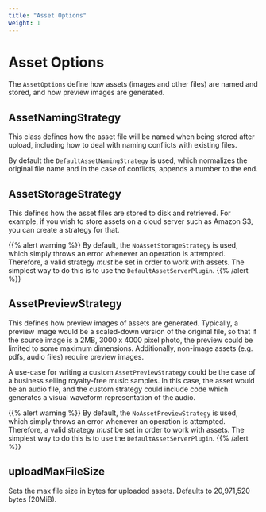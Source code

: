 ```yaml
---
title: "Asset Options"
weight: 1
---
```


# Asset Options

The `AssetOptions` define how assets (images and other files) are named and stored, and how preview images are generated.


## AssetNamingStrategy

This class defines how the asset file will be named when being stored after upload, including how to deal with naming conflicts with existing files. 

By default the `DefaultAssetNamingStrategy` is used, which normalizes the original file name and in the case of conflicts, appends a number to the end.

## AssetStorageStrategy

This defines how the asset files are stored to disk and retrieved. For example, if you wish to store assets on a cloud server such as Amazon S3, you can create a strategy for that.

{{% alert warning %}}
By default, the `NoAssetStorageStrategy` is used, which simply throws an error whenever an operation is attempted. Therefore, a valid strategy *must* be set in order to work with assets. The simplest way to do this is to use the `DefaultAssetServerPlugin`.
{{% /alert %}}

## AssetPreviewStrategy

This defines how preview images of assets are generated. Typically, a preview image would be a scaled-down version of the original file, so that if the source image is a 2MB, 3000 x 4000 pixel photo, the preview could be limited to some maximum dimensions. Additionally, non-image assets (e.g. pdfs, audio files) require preview images.

A use-case for writing a custom `AssetPreviewStrategy` could be the case of a business selling royalty-free music samples. In this case, the asset would be an audio file, and the custom strategy could include code which generates a visual waveform representation of the audio.

{{% alert warning %}}
By default, the `NoAssetPreviewStrategy` is used, which simply throws an error whenever an operation is attempted. Therefore, a valid strategy *must* be set in order to work with assets. The simplest way to do this is to use the `DefaultAssetServerPlugin`.
{{% /alert %}}

## uploadMaxFileSize

Sets the max file size in bytes for uploaded assets. Defaults to 20,971,520 bytes (20MiB).
